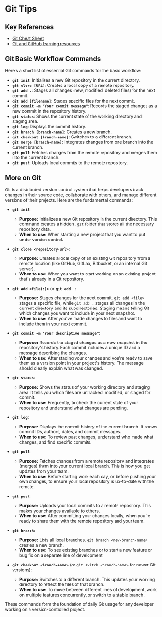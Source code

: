 # Git Tips

## Key References

* [Git Cheat Sheet](https://education.github.com/git-cheat-sheet-education.pdf)
* [Git and GitHub learning resources](https://docs.github.com/en/get-started/start-your-journey/git-and-github-learning-resources)

## Git Basic Workflow Commands

Here's a short list of essential Git commands for the basic workflow:
* **`git init`**: Initializes a new Git repository in the current directory.
* **`git clone [URL]`**: Creates a local copy of a remote repository.
* **`git add .`**: Stages all changes (new, modified, deleted files) for the next commit.
* **`git add [filename]`**: Stages specific files for the next commit.
* **`git commit -m "Your commit message"`**: Records the staged changes as a new commit in the repository history.
* **`git status`**: Shows the current state of the working directory and staging area.
* **`git log`**: Displays the commit history.
* **`git branch [branch-name]`**: Creates a new branch.
* **`git checkout [branch-name]`**: Switches to a different branch.
* **`git merge [branch-name]`**: Integrates changes from one branch into the current branch.
* **`git pull`**: Fetches changes from the remote repository and merges them into the current branch.
* **`git push`**: Uploads local commits to the remote repository.

## More on Git

Git is a distributed version control system that helps developers track changes in their source code, collaborate with others, and manage different versions of their projects. Here are the fundamental commands:
* **`git init`**:
  * **Purpose:** Initializes a new Git repository in the current directory. This command creates a hidden `.git` folder that stores all the necessary repository data.
  * **When to use:** When starting a new project that you want to put under version control.

* **`git clone <repository-url>`**:
  * **Purpose:** Creates a local copy of an existing Git repository from a remote location (like GitHub, GitLab, Bitbucket, or an internal Git server).
  * **When to use:** When you want to start working on an existing project that's already in a Git repository.

* **`git add <file(s)>`** or **`git add .`**:
  * **Purpose:** Stages changes for the next commit. `git add <file>` stages a specific file, while `git add .` stages all changes in the current directory and its subdirectories. Staging means telling Git which changes you want to include in your next snapshot.
  * **When to use:** After you've made changes to files and want to include them in your next commit.

* **`git commit -m "Your descriptive message"`**:
  * **Purpose:** Records the staged changes as a new snapshot in the repository's history. Each commit includes a unique ID and a message describing the changes.
  * **When to use:** After staging your changes and you're ready to save them as a version point in your project's history. The message should clearly explain what was changed.

* **`git status`**:
  * **Purpose:** Shows the status of your working directory and staging area. It tells you which files are untracked, modified, or staged for commit.
  * **When to use:** Frequently, to check the current state of your repository and understand what changes are pending.

* **`git log`**:
  * **Purpose:** Displays the commit history of the current branch. It shows commit IDs, authors, dates, and commit messages.
  * **When to use:** To review past changes, understand who made what changes, and find specific commits.

* **`git pull`**:
  * **Purpose:** Fetches changes from a remote repository and integrates (merges) them into your current local branch. This is how you get updates from your team.
  * **When to use:** Before starting work each day, or before pushing your own changes, to ensure your local repository is up-to-date with the remote.

* **`git push`**:
  * **Purpose:** Uploads your local commits to a remote repository. This makes your changes available to others.
  * **When to use:** After committing your changes locally, when you're ready to share them with the remote repository and your team.

* **`git branch`**:
  * **Purpose:** Lists all local branches. `git branch <new-branch-name>` creates a new branch.
  * **When to use:** To see existing branches or to start a new feature or bug fix on a separate line of development.

* **`git checkout <branch-name>`** (or `git switch <branch-name>` for newer Git versions):
  * **Purpose:** Switches to a different branch. This updates your working directory to reflect the files of that branch.
  * **When to use:** To move between different lines of development, work on multiple features concurrently, or switch to a stable branch.

These commands form the foundation of daily Git usage for any developer working on a version-controlled project.
